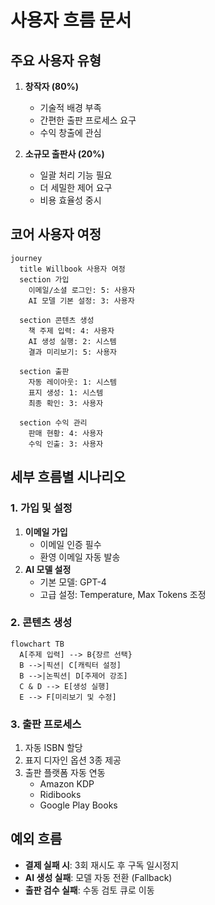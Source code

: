 # 사용자 흐름 문서

## 주요 사용자 유형
1. **창작자 (80%)**
   - 기술적 배경 부족
   - 간편한 출판 프로세스 요구
   - 수익 창출에 관심

2. **소규모 출판사 (20%)**
   - 일괄 처리 기능 필요
   - 더 세밀한 제어 요구
   - 비용 효율성 중시

## 코어 사용자 여정
```mermaid
journey
  title Willbook 사용자 여정
  section 가입
    이메일/소셜 로그인: 5: 사용자
    AI 모델 기본 설정: 3: 사용자

  section 콘텐츠 생성
    책 주제 입력: 4: 사용자
    AI 생성 실행: 2: 시스템
    결과 미리보기: 5: 사용자

  section 출판
    자동 레이아웃: 1: 시스템
    표지 생성: 1: 시스템
    최종 확인: 3: 사용자

  section 수익 관리
    판매 현황: 4: 사용자
    수익 인출: 3: 사용자
```

## 세부 흐름별 시나리오

### 1. 가입 및 설정
1. **이메일 가입**
   - 이메일 인증 필수
   - 환영 이메일 자동 발송
2. **AI 모델 설정**
   - 기본 모델: GPT-4
   - 고급 설정: Temperature, Max Tokens 조정

### 2. 콘텐츠 생성
```mermaid
flowchart TB
  A[주제 입력] --> B{장르 선택}
  B -->|픽션| C[캐릭터 설정]
  B -->|논픽션| D[주제어 강조]
  C & D --> E[생성 실행]
  E --> F[미리보기 및 수정]
```

### 3. 출판 프로세스
1. 자동 ISBN 할당
2. 표지 디자인 옵션 3종 제공
3. 출판 플랫폼 자동 연동
   - Amazon KDP
   - Ridibooks
   - Google Play Books

## 예외 흐름
- **결제 실패 시**: 3회 재시도 후 구독 일시정지
- **AI 생성 실패**: 모델 자동 전환 (Fallback)
- **출판 검수 실패**: 수동 검토 큐로 이동